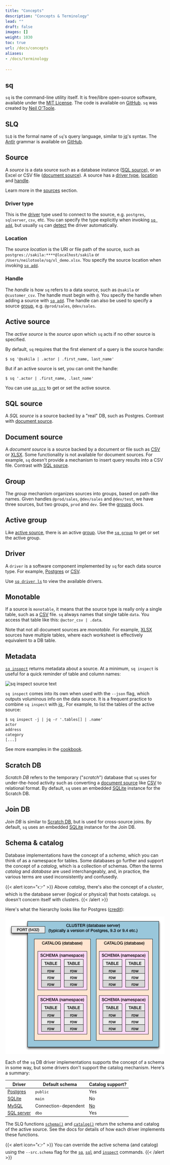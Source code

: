 ```yaml
---
title: "Concepts"
description: "Concepts & Terminology"
lead: ""
draft: false
images: []
weight: 1030
toc: true
url: /docs/concepts
aliases:
- /docs/terminology

---
```

## sq

`sq` is the command-line utility itself. It is free/libre open-source software, available
under the [MIT License](https://github.com/neilotoole/sq/blob/master/LICENSE). The code is
available on [GitHub](https://github.com/neilotoole/sq). `sq` was created
by [Neil O'Toole](https://github.com/neilotoole).

## SLQ

`SLQ` is the formal name of `sq`'s query language, similar to [jq](https://jqlang.github.io/jq/)'s syntax.
The [Antlr](https://www.antlr.org) grammar
is available on [GitHub](https://github.com/neilotoole/sq/tree/master/grammar).

## Source

A _source_ is a data source such as a database instance ([SQL source](#sql-source)),
or an Excel or CSV file ([document source](#document-source)).
A source has a [driver type](#driver-type), [location](#location) and [handle](#handle).

Learn more in the [sources](/docs/source) section.

### Driver type

This is the [driver](#driver) type used to connect to the source,
e.g. `postgres`, `sqlserver`, `csv`, etc. You can specify the type explicitly
when invoking [`sq add`](/docs/cmd/add), but usually `sq` can [detect](/docs/detect/#driver-type)
the driver automatically.

### Location

The source _location_ is the URI or file path of the source, such
as `postgres://sakila:****@localhost/sakila`
or `/Users/neilotoole/sq/xl_demo.xlsx`. You specify the source location when
invoking [`sq add`](/docs/cmd/add).

### Handle

The _handle_ is how `sq` refers to a data source, such as `@sakila` or `@customer_csv`.
The handle must begin with `@`. You specify the handle when adding a source with [`sq add`](/docs/cmd/add).
The handle can also be used to specify a source [group](/docs/source#groups), e.g. `@prod/sales`, `@dev/sales`.

## Active source

The _active source_ is the _source_ upon which `sq` acts if no other source is specified.

By default, `sq` requires that the first element of a query is the source handle:

```shell
$ sq '@sakila | .actor | .first_name, last_name'

```

But if an active source is set, you can omit the handle:

```shell
$ sq '.actor | .first_name, .last_name'
```

You can use [`sq src`](/docs/cmd/src) to get or set the active source.

## SQL source

A _SQL source_ is a source backed by a "real" DB, such as Postgres. Contrast
with [document source](#document-source).

## Document source

A _document source_ is a source backed by a document or file such as [CSV](/docs/drivers/csv) or
[XLSX](/docs/drivers/xlsx). Some functionality
is not available for document sources. For example, `sq` doesn't provide a mechanism to insert query
results into a CSV file. Contrast with [SQL source](#sql-source).

## Group

The _group_ mechanism organizes sources into groups, based on path-like names.
Given handles `@prod/sales`, `@dev/sales` and `@dev/test`, we have three
sources, but two groups, `prod` and `dev`. See the [groups](/docs/source#groups) docs.

## Active group

Like [active source](#active-source), there is an active [group](/docs/source#groups). Use
the [`sq group`](/docs/cmd/group) to get or set the active group.

## Driver

A `driver` is a software component implemented by `sq` for each data source type. For
example, [Postgres](/docs/drivers/postgres) or [CSV](/docs/drivers/csv).

Use [`sq driver ls`](/docs/cmd/driver-ls) to view the available drivers.

## Monotable

If a source is `monotable`, it means that the source type is really only a single table, such
as a [CSV](/docs/drivers/csv) file. `sq` always names that single table `data`. You access that
table
like this: `@actor_csv | .data`.

Note that not all document sources are _monotable_. For example, [XLSX](/docs/drivers/xlsx) sources
have multiple tables, where each worksheet is effectively equivalent to a DB table.

## Metadata

[`sq inspect`](/docs/cmd/inspect) returns metadata about a source. At a minimum, `sq inspect`
is useful for a quick reminder of table and column names:

![sq inspect source text](/images/sq_inspect_source_text.png)

`sq inspect` comes into its own when used with the `--json` flag, which outputs voluminous info
on the data source. It is a frequent practice to combine `sq inspect`
with [jq ](https://jqlang.github.io/jq/).
For example, to list the tables of the active source:

```shell
$ sq inspect -j | jq -r '.tables[] | .name'
actor
address
category
[...]
```

See more examples in the [cookbook](/docs/cookbook).

## Scratch DB

_Scratch DB_ refers to the temporary ("_scratch_") database that `sq` uses for under-the-hood
activity
such as converting a [document source](#document-source) like [CSV](/docs/drivers/csv) to relational
format. By default, `sq`
uses an embedded [SQLite](/docs/drivers/sqlite) instance for the Scratch DB.

## Join DB

_Join DB_ is similar to [Scratch DB](#join-db), but is used for cross-source joins. By default, `sq`
uses an embedded [SQLite](/docs/drivers/sqlite) instance for the Join DB.

## Schema & catalog

Database implementations have the concept of a _schema_, which
you can think of as a namespace for tables. Some databases go further and
support the concept of a _catalog_, which is a collection of schemas.
Often the terms _catalog_ and _database_ are used interchangeably, and, in practice,
the various terms are used inconsistently and confusedly.

{{< alert icon="👉" >}}
Above _catalog_, there's also the concept of a _cluster_,
which is the database server (logical or physical) that hosts catalogs. `sq` doesn't concern itself
with clusters.
{{< /alert >}}

Here's what the hierarchy looks like for Postgres ([credit](https://stackoverflow.com/a/17943883)):

![Hierarchy](db-hierarchy.png)

Each of the `sq` DB driver implementations supports the concept of a schema in some way,
but some drivers don't support the catalog mechanism. Here's a summary:

<a name="catalog-schema-support"></a>

| Driver                                | Default schema       | Catalog support?                                                                                              |
|---------------------------------------|----------------------|---------------------------------------------------------------------------------------------------------------|
| [Postgres](/docs/drivers/postgres)    | `public`             | Yes                                                                                                           |
| [SQLite](/docs/drivers/sqlite)        | `main`               | No                                                                                                            |
| [MySQL](/docs/drivers/mysql)          | Connection-dependent | [No](https://dev.mysql.com/doc/connector-odbc/en/connector-odbc-usagenotes-functionality-catalog-schema.html) |
| [SQL server](/docs/drivers/sqlserver) | `dbo`                | Yes                                                                                                           |

The SLQ functions [`schema()`](/docs/query#schema) and [`catalog()`](/docs/query#catalog) return
the schema and catalog of the active source. See the docs for details of how each driver implements
these functions.

{{< alert icon="👉" >}}
You can override the active schema (and catalog) using the `--src.schema` flag
for the [`sq`](/docs/cmd/sq#override-active-schema), [`sql`](/docs/cmd/sql/#active-source--schema)
and [`inspect`](/docs/inspect#override-active-schema) commands.
{{< /alert >}}

